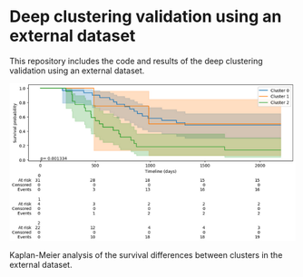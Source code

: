# Deep clustering validation using an external dataset

This repository includes the code and results of the deep clustering validation using an external dataset.

![screenshot](outputs/surv.png)

Kaplan-Meier analysis of the survival differences between clusters in the external dataset.
